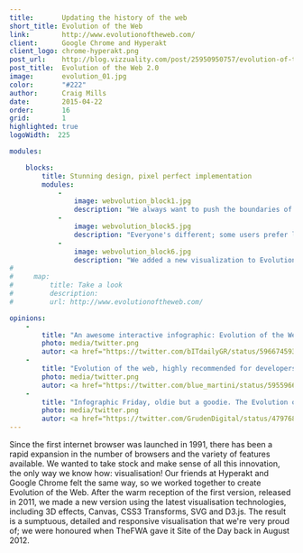 ```yaml
---
title:       Updating the history of the web
short_title: Evolution of the Web
link:        http://www.evolutionoftheweb.com/
client:      Google Chrome and Hyperakt
client_logo: chrome-hyperakt.png
post_url:    http://blog.vizzuality.com/post/25950950757/evolution-of-the-web-2-0
post_title:  Evolution of the Web 2.0
image:       evolution_01.jpg
color:       "#222"
author:      Craig Mills
date:        2015-04-22
order:       16
grid:        1
highlighted: true
logoWidth:  225

modules:

    blocks:
        title: Stunning design, pixel perfect implementation
        modules:
            -
                image: webvolution_block1.jpg
                description: "We always want to push the boundaries of how data can be visualised, allowing our designs to come to life uncompromised. Using vectors and SVG, for example, allowed us to implement zooming and panning, while moving the framework to D3.js gave us more options for visualisation."
            -
                image: webvolution_block5.jpg
                description: "Everyone's different; some users prefer light backgrounds on their webpages while others desire darker background. With night and day mode, you're free to explore the web's evolution in a way that suits you."
            -
                image: webvolution_block6.jpg
                description: "We added a new visualization to Evolution of the Web 2.0, showing the rise in the number of users and web traffic through the last 20 years. To keep the context of the main visualisation we included the appearance of new features and browsers to the x axis."
# 
#     map:
#         title: Take a look
#         description:
#         url: http://www.evolutionoftheweb.com/

opinions:
    -
        title: "An awesome interactive infographic: Evolution of the Web"
        photo: media/twitter.png
        autor: <a href="https://twitter.com/bITdailyGR/status/596674593961672704"> bIT Daily </a>
    -
        title: "Evolution of the web, highly recommended for developers, UX designers and geeks in general"
        photo: media/twitter.png
        autor: <a href="https://twitter.com/blue_martini/status/595596653970718720"> bIT Daily </a>
    -
        title: "Infographic Friday, oldie but a goodie. The Evolution of the web: Gives a fantastic view of browser evolution"
        photo: media/twitter.png
        autor: <a href="https://twitter.com/GrudenDigital/status/479768387111768064"> Gruden </a>
---
```


Since the first internet browser was launched in 1991, there has been a rapid expansion in the number of browsers and the variety of features available. We wanted to take stock and make sense of all this innovation, the only way we know how: visualisation! Our friends at Hyperakt and Google Chrome felt the same way, so we worked together to create Evolution of the Web. After the warm reception of the first version, released in 2011, we made a new version using the latest visualisation technologies, including 3D effects, Canvas, CSS3 Transforms, SVG and D3.js. The result is a sumptuous, detailed and responsive visualisation that we're very proud of; we were honoured when TheFWA gave it Site of the Day back in August 2012. 
